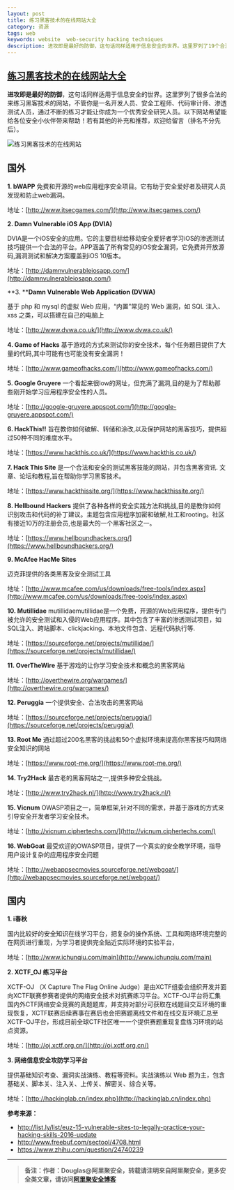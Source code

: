 ```yaml
---
layout: post
title: 练习黑客技术的在线网站大全
category: 资源
tags: web
keywords: website  web-security hacking techniques
description: 进攻即是最好的防御，这句话同样适用于信息安全的世界。这里罗列了19个合法的来练习黑客技术的网站，不管你是一名开发人员、安全工程师、代码审计师、渗透测试人员，通过不断的练习才能让你成为一个优秀安全研究人员。以下网站希望能给各位安全小伙伴带来帮助！若有其他的补充和推荐，欢迎给小编留言（排名不分先后）
---
```


## [练习黑客技术的在线网站大全](https://blog.lovejade.cn/2017/10/22/online-website-for-hacking-techniques.html "进攻即是最好的防御！练习黑客技术的在线网站")

**进攻即是最好的防御**，这句话同样适用于信息安全的世界。这里罗列了很多合法的来练习黑客技术的网站，不管你是一名开发人员、安全工程师、代码审计师、渗透测试人员，通过不断的练习才能让你成为一个优秀安全研究人员。以下网站希望能给各位安全小伙伴带来帮助！若有其他的补充和推荐，欢迎给留言（排名不分先后）。

![练习黑客技术的在线网站](https://img.hacpai.com/e/14f0a53351b14ac99b4a3140ba272599.jpeg)

## **国外**

**1. bWAPP**
免费和开源的web应用程序安全项目。它有助于安全爱好者及研究人员发现和防止web漏洞。

地址：[http://www.itsecgames.com/](http://www.itsecgames.com/)

**2. Damn Vulnerable iOS App (DVIA)**

DVIA是一个iOS安全的应用。它的主要目标给移动安全爱好者学习iOS的渗透测试技巧提供一个合法的平台。APP涵盖了所有常见的iOS安全漏洞，它免费并开放源码,漏洞测试和解决方案覆盖到iOS 10版本。

地址：[http://damnvulnerableiosapp.com/](http://damnvulnerableiosapp.com/)

**3. ****Damn Vulnerable Web Application (DVWA)**

基于 php 和 mysql 的虚拟 Web 应用，“内置”常见的 Web 漏洞，如 SQL 注入、xss 之类，可以搭建在自己的电脑上

地址：[http://www.dvwa.co.uk/](http://www.dvwa.co.uk/)

**4. Game of Hacks**
基于游戏的方式来测试你的安全技术，每个任务题目提供了大量的代码,其中可能有也可能没有安全漏洞！

地址：[http://www.gameofhacks.com/](http://www.gameofhacks.com/)

**5. Google Gruyere**
一个看起来很low的网址，但充满了漏洞,目的是为了帮助那些刚开始学习应用程序安全性的人员。

地址：[http://google-gruyere.appspot.com/](http://google-gruyere.appspot.com/)

**6. HackThis!!**
旨在教你如何破解、转储和涂改,以及保护网站的黑客技巧，提供超过50种不同的难度水平。

地址：[https://www.hackthis.co.uk/](https://www.hackthis.co.uk/)

**7. Hack This Site**
是一个合法和安全的测试黑客技能的网站，并包含黑客资讯. 文章、论坛和教程,旨在帮助你学习黑客技术。

地址：[https://www.hackthissite.org/](https://www.hackthissite.org/)

**8. Hellbound Hackers**
提供了各种各样的安全实践方法和挑战,目的是教你如何识别攻击和代码的补丁建议。主题包含应用程序加密和破解,社工和rooting。社区有接近10万的注册会员,也是最大的一个黑客社区之一。

地址：[https://www.hellboundhackers.org/](https://www.hellboundhackers.org/)

**9. McAfee HacMe Sites**

迈克菲提供的各类黑客及安全测试工具

地址：[http://www.mcafee.com/us/downloads/free-tools/index.aspx](http://www.mcafee.com/us/downloads/free-tools/index.aspx)

**10. Mutillidae**
mutillidaemutillidae是一个免费，开源的Web应用程序，提供专门被允许的安全测试和入侵的Web应用程序。其中包含了丰富的渗透测试项目，如SQL注入、跨站脚本、clickjacking、本地文件包含、远程代码执行等.

地址：[https://sourceforge.net/projects/mutillidae/](https://sourceforge.net/projects/mutillidae/)

**11. OverTheWire**
基于游戏的让你学习安全技术和概念的黑客网站

地址：[http://overthewire.org/wargames/](http://overthewire.org/wargames/)

**12. Peruggia**
一个提供安全、合法攻击的黑客网站

地址：[https://sourceforge.net/projects/peruggia/](https://sourceforge.net/projects/peruggia/)

**13. Root Me**
通过超过200名黑客的挑战和50个虚拟环境来提高你黑客技巧和网络安全知识的网站

地址：[https://www.root-me.org/](https://www.root-me.org/)

**14. Try2Hack**
最古老的黑客网站之一,提供多种安全挑战。

地址：[http://www.try2hack.nl/](http://www.try2hack.nl/)

**15. Vicnum**
OWASP项目之一，简单框架,针对不同的需求，并基于游戏的方式来引导安全开发者学习安全技术。

地址：[http://vicnum.ciphertechs.com/](http://vicnum.ciphertechs.com/)

**16. WebGoat**
最受欢迎的OWASP项目，提供了一个真实的安全教学环境，指导用户设计复杂的应用程序安全问题

地址：[http://webappsecmovies.sourceforge.net/webgoat/](http://webappsecmovies.sourceforge.net/webgoat/)

## **国内**

**1. i春秋**

国内比较好的安全知识在线学习平台，把复杂的操作系统、工具和网络环境完整的在网页进行重现，为学习者提供完全贴近实际环境的实验平台，

地址：[http://www.ichunqiu.com/main](http://www.ichunqiu.com/main)

**2. XCTF_OJ 练习平台**

XCTF-OJ （X Capture The Flag Online Judge）是由XCTF组委会组织开发并面向XCTF联赛参赛者提供的网络安全技术对抗赛练习平台。XCTF-OJ平台将汇集国内外CTF网络安全竞赛的真题题库，并支持对部分可获取在线题目交互环境的重现恢复，XCTF联赛后续赛事在赛后也会把赛题离线文件和在线交互环境汇总至XCTF-OJ平台，形成目前全球CTF社区唯一一个提供赛题重现复盘练习环境的站点资源。

地址：[http://oj.xctf.org.cn/](http://oj.xctf.org.cn/)

**3. 网络信息安全攻防学习平台**

提供基础知识考查、漏洞实战演练、教程等资料。实战演练以 Web 题为主，包含基础关、脚本关、注入关、上传关、解密关、综合关等。

地址：[http://hackinglab.cn/index.php](http://hackinglab.cn/index.php)

**参考来源：**

- http://list.ly/list/euz-15-vulnerable-sites-to-legally-practice-your-hacking-skills-2016-update
- http://www.freebuf.com/sectool/4708.html
- https://www.zhihu.com/question/24740239

---

>**备注：作者：Douglas@阿里聚安全，转载请注明来自阿里聚安全，更多安全类文章，请访问[阿里聚安全博客](https://jaq.alibaba.com/community/index.htm)**
